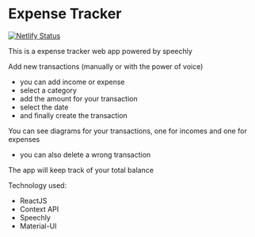 # Expense Tracker

[![Netlify Status](https://api.netlify.com/api/v1/badges/32bb7fc3-b14d-4fb1-891c-d2570a814d35/deploy-status)](https://expense-tracker-matteo.netlify.app/)

This is a expense tracker web app powered by speechly

Add new transactions (manually or with the power of voice)

-   you can add income or expense
-   select a category
-   add the amount for your transaction
-   select the date
-   and finally create the transaction

You can see diagrams for your transactions, one for incomes and one for expenses

-   you can also delete a wrong transaction

The app will keep track of your total balance

Technology used:

-   ReactJS
-   Context API
-   Speechly
-   Material-UI
